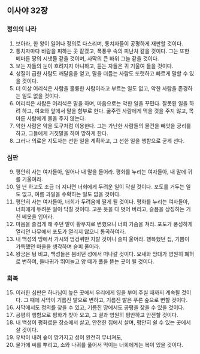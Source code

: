 ## 이사야 32장

### 정의의 나라
1. 보아라, 한 왕이 일어나 정의로 다스리며, 통치자들이 공평하게 재판할 것이다.
2. 통치자마다 바람을 피하는 곳 같겠고, 폭풍우 속의 피난처 같을 것이다. 그는 또한 메마른 땅의 시냇물 같을 것이며, 사막의 큰 바위 그늘 같을 것이다.
3. 보는 자들의 눈이 흐려지지 아니하고, 듣는 자들은 귀 기울여 들을 것이다.
4. 성질이 급한 사람도 깨달음을 얻고, 말을 더듬는 사람도 또렷하고 빠르게 말할 수 있을 것이다.
5. 더 이상 어리석은 사람을 훌륭한 사람이라고 부르는 일도 없고, 악한 사람을 존경하는 일도 없을 것이다.
6. 어리석은 사람은 어리석은 말을 하며, 마음으로는 악한 일을 꾸민다. 잘못된 일을 하려 하고, 여호와 앞에서 말을 함부로 한다. 굶주린 사람에게 먹을 것을 주지 않고, 목마른 사람에게 물을 주지 않는다.
7. 악한 사람은 악을 도구처럼 이용한다. 그는 가난한 사람들의 물건을 빼앗을 궁리를 하고, 그들에게 거짓말을 하여 망하게 한다.
8. 그러나 의로운 지도자는 선한 일을 계획하고, 그 선한 일을 행함으로 굳게 선다.
### 심판
9. 평안히 사는 여자들아, 일어나 내 말을 들어라. 평화를 누리는 여자들아, 내 말에 귀를 기울여라.
10. 일 년 하고도 조금 더 지나면 너희에게 두려운 일이 닥칠 것이다. 포도를 거두는 일도 없고, 여름 과일을 수확하는 일도 없을 것이다.
11. 평안히 사는 여자들아, 너희가 두려움에 떨게 될 것이다. 평화를 누리는 여자들아, 너희에게 두려운 일이 닥칠 것이다. 고운 옷을 다 벗어 버리고, 슬픔을 상징하는 거친 베옷을 입어라.
12. 마음을 즐겁게 해 주던 밭이 황무지로 변했으니 너희 가슴을 쳐라. 포도가 풍성하게 열리던 나무에서 포도가 열리지 않으니 통곡하여라.
13. 내 백성의 땅에서 가시와 엉겅퀴만 자랄 것이니 슬피 울어라. 행복했던 집, 기쁨이 가득했던 마을을 생각하며 슬피 울어라.
14. 왕궁은 텅 비고, 백성들은 붐비던 성에서 떠나갈 것이다. 요새와 망대가 영원히 폐허로 변하여, 들나귀가 뛰어놀고 양 떼가 풀을 뜯는 곳이 될 것이다.
### 회복
15. 이러한 심판은 하나님이 높은 곳에서 우리에게 영을 부어 주실 때까지 계속될 것이다. 그 때에 사막이 기름진 밭으로 변하고, 기름진 밭은 푸른 숲으로 변할 것이다.
16. 사막에서도 정의를 찾을 수 있고, 기름진 땅에서도 공평을 찾을 수 있을 것이다.
17. 공평히 행함으로 평화가 찾아 오고, 그 결과 영원히 평안하고 안전할 것이다.
18. 내 백성이 평화로운 장소에서 살고, 안전한 집에서 살며, 평안히 쉴 수 있는 곳에서 살 것이다.
19. 우박이 내려 숲이 망가지고 성이 완전히 무너져도,
20. 물가에 씨를 뿌리고, 소와 나귀를 풀어서 먹이는 너희에게는 복이 있을 것이다.